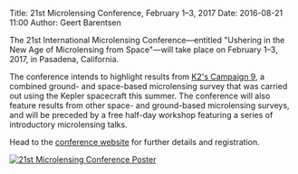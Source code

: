 Title: 21st Microlensing Conference, February 1–3, 2017
Date: 2016-08-21 11:00
Author: Geert Barentsen

The 21st International Microlensing Conference—entitled "Ushering in the New Age of Microlensing from Space"—will take place on February 1–3, 2017, in Pasadena, California.

The conference intends to highlight results from [K2's Campaign 9](/k2-c9.html), a combined ground- and space-based microlensing survey that was carried out using the Kepler spacecraft this summer.
The conference will also feature results from other space- and ground-based 
microlensing surveys, and will be preceded by a free half-day workshop featuring a series of introductory microlensing talks.

Head to the [conference website](http://nexsci.caltech.edu/conferences/2017/microlensing/) for further details and registration.

[![21st Microlensing Conference Poster](http://nexsci.caltech.edu/images/Poster.jpg)](http://nexsci.caltech.edu/conferences/2017/microlensing/)
